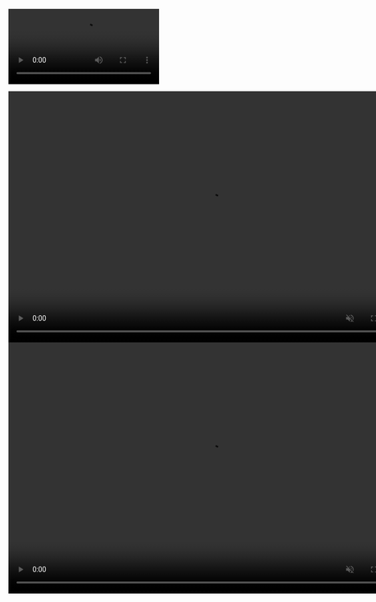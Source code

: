

 <video loop src="./assets/Explain.mp4">  video </video> 


 <video controls="" width="800" height="500" muted="" loop="" autoplay="">
<source src="./assets/Explain.mp4" type="video/mp4">
</video>


 <video controls="" width="800" height="500" muted="" loop="" autoplay="">
<source src="https://github.com/KreisLiga/KreisLiga.Github.io/blob/master/assets/Explain.mp4" type="video/mp4">
</video>